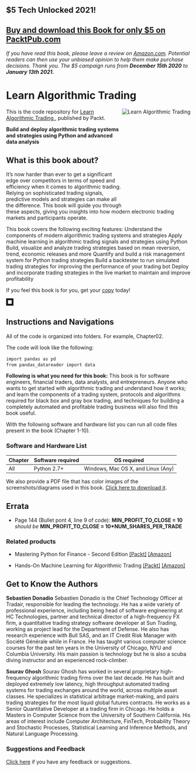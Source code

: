 ## $5 Tech Unlocked 2021!
[Buy and download this Book for only $5 on PacktPub.com](https://www.packtpub.com/product/learn-algorithmic-trading/9781789348347)
-----
*If you have read this book, please leave a review on [Amazon.com](https://www.amazon.com/gp/product/178934834X).     Potential readers can then use your unbiased opinion to help them make purchase decisions. Thank you. The $5 campaign         runs from __December 15th 2020__ to __January 13th 2021.__*

# Learn Algorithmic Trading 

<a href="https://www.packtpub.com/in/data/learn-algorithmic-trading-fundamentals-of-algorithmic-trading?utm_source=github&utm_medium=repository&utm_campaign=9781789348347"><img src="https://www.packtpub.com/media/catalog/product/cache/e4d64343b1bc593f1c5348fe05efa4a6/9/7/9781789348347-original.jpeg" alt="Learn Algorithmic Trading " height="256px" align="right"></a>

This is the code repository for [Learn Algorithmic Trading ](https://www.packtpub.com/in/data/learn-algorithmic-trading-fundamentals-of-algorithmic-trading?utm_source=github&utm_medium=repository&utm_campaign=9781789348347), published by Packt.

**Build and deploy algorithmic trading systems and strategies using Python and advanced data analysis**

## What is this book about?
It’s now harder than ever to get a significant edge over competitors in terms of speed and efficiency when it comes to algorithmic trading. Relying on sophisticated trading signals, predictive models and strategies can make all the difference. This book will guide you through these aspects, giving you insights into how modern electronic trading markets and participants operate.


This book covers the following exciting features:
Understand the components of modern algorithmic trading systems and strategies 
Apply machine learning in algorithmic trading signals and strategies using Python 
Build, visualize and analyze trading strategies based on mean reversion, trend, economic releases and more 
Quantify and build a risk management system for Python trading strategies 
Build a backtester to run simulated trading strategies for improving the performance of your trading bot 
Deploy and incorporate trading strategies in the live market to maintain and improve profitability

If you feel this book is for you, get your [copy](https://www.amazon.com/dp/178934834X) today!

<a href="https://www.packtpub.com/?utm_source=github&utm_medium=banner&utm_campaign=GitHubBanner"><img src="https://raw.githubusercontent.com/PacktPublishing/GitHub/master/GitHub.png" 
alt="https://www.packtpub.com/" border="5" /></a>

## Instructions and Navigations
All of the code is organized into folders. For example, Chapter02.

The code will look like the following:
```
import pandas as pd
from pandas_datareader import data
```

**Following is what you need for this book:**
This book is for software engineers, financial traders, data analysts, and entrepreneurs. Anyone who wants to get started with algorithmic trading and understand how it works; and learn the components of a trading system, protocols and algorithms required for black box and gray box trading, and techniques for building a completely automated and profitable trading business will also find this book useful.

With the following software and hardware list you can run all code files present in the book (Chapter 1-10).
### Software and Hardware List
| Chapter | Software required | OS required |
| -------- | ------------------------------------ | ----------------------------------- |
| All | Python 2.7+ | Windows, Mac OS X, and Linux (Any) |


We also provide a PDF file that has color images of the screenshots/diagrams used in this book. [Click here to download it](https://static.packt-cdn.com/downloads/9781789348347_ColorImages.pdf).

## Errata

* Page 144 (Bullet pont 4, line 9 of code): **MIN_PROFIT_TO_CLOSE = 10** _should be_ **MIN_PROFIT_TO_CLOSE = 10*NUM_SHARES_PER_TRADE**


### Related products
* Mastering Python for Finance - Second Edition  [[Packt]](https://www.packtpub.com/in/big-data-and-business-intelligence/mastering-python-finance-second-edition?utm_source=github&utm_medium=repository&utm_campaign=9781789346466) [[Amazon]](https://www.amazon.com/dp/1789346460)

* Hands-On Machine Learning for Algorithmic Trading  [[Packt]](https://www.packtpub.com/in/big-data-and-business-intelligence/hands-machine-learning-algorithmic-trading?utm_source=github&utm_medium=repository&utm_campaign=9781789346411) [[Amazon]](https://www.amazon.com/dp/178934641X)


## Get to Know the Authors
**Sebastien Donadio**
Sebastien Donadio is the Chief Technology Officer at Tradair, responsible for leading the technology. He has a wide variety of professional experience, including being head of software engineering at HC Technologies, partner and technical director of a high-frequency FX firm, a quantitative trading strategy software developer at Sun Trading, working as project lead for the Department of Defense. He also has research experience with Bull SAS, and an IT Credit Risk Manager with Société Générale while in France. He has taught various computer science courses for the past ten years in the University of Chicago, NYU and Columbia University. His main passion is technology but he is also a scuba diving instructor and an experienced rock-climber.

**Sourav Ghosh**
Sourav Ghosh has worked in several proprietary high-frequency algorithmic trading firms over the last decade. He has built and deployed extremely low latency, high throughput automated trading systems for trading exchanges around the world, across multiple asset classes. He specializes in statistical arbitrage market-making, and pairs trading strategies for the most liquid global futures contracts. He works as a Senior Quantitative Developer at a trading firm in Chicago. He holds a Masters in Computer Science from the University of Southern California. His areas of interest include Computer Architecture, FinTech, Probability Theory and Stochastic Processes, Statistical Learning and Inference Methods, and Natural Language Processing.


### Suggestions and Feedback
[Click here](https://docs.google.com/forms/d/e/1FAIpQLSdy7dATC6QmEL81FIUuymZ0Wy9vH1jHkvpY57OiMeKGqib_Ow/viewform) if you have any feedback or suggestions.


